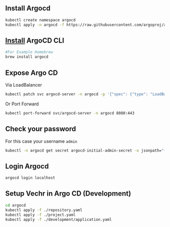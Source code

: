 ## Install Argocd
```bash
kubectl create namespace argocd
kubectl apply -n argocd -f https://raw.githubusercontent.com/argoproj/argo-cd/stable/manifests/install.yaml
```

## [Install](https://argo-cd.readthedocs.io/en/stable/cli_installation/) ArgoCD CLI
```bash
#For Example Homebrew
brew install argocd
```

## Expose Argo CD
Via LoadBalancer
```bash
kubectl patch svc argocd-server -n argocd -p '{"spec": {"type": "LoadBalancer"}}'
```
Or Port Forward
```bash
kubectl port-forward svc/argocd-server -n argocd 8080:443
```

## Check your password
For this case your username `admin`
```bash
kubectl -n argocd get secret argocd-initial-admin-secret -o jsonpath="{.data.password}" | base64 -d; echo
```

## Login Argocd
```bash
argocd login localhost
```

## Setup Vechr in Argo CD (Development)
```bash
cd argocd
kubectl apply -f ./repository.yaml
kubectl apply -f ./project.yaml
kubectl apply -f ./development/application.yaml
```

